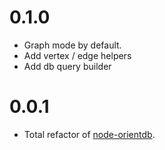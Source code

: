 # 0.1.0

- Graph mode by default.
- Add vertex / edge helpers
- Add db query builder

# 0.0.1

- Total refactor of [node-orientdb](https://github.com/nitrog7/node-orientdb).